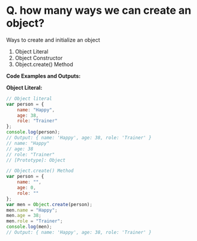 # Q. how many ways we can create an object?


Ways to create and initialize an object
1. Object Literal
2. Object Constructor
3. Object.create() Method


**Code Examples and Outputs:**

**Object Literal:**
```javascript
// Object literal
var person = {
    name: "Happy",
    age: 38,
    role: "Trainer"
};
console.log(person);
// Output: { name: 'Happy', age: 38, role: 'Trainer' }
// name: "Happy"
// age: 38
// role: "Trainer"
// [Prototype]: Object
```

```js
// Object.create() Method
var person = {
    name: "",
    age: 0,
    role: ""
};
var men = Object.create(person);
men.name = "Happy";
men.age = 38;
men.role = "Trainer";
console.log(men);
// Output: { name: 'Happy', age: 38, role: 'Trainer' }
```
